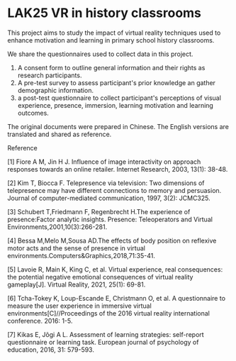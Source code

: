 #  LAK25 VR in history classrooms
This project aims to study the impact of virtual reality techniques used to enhance motivation and learning in primary school history classrooms.

We share the questionnaires used to collect data in this project. 
1. A consent form to outline general information and their rights as research participants.
2. A pre-test survey to assess participant's prior knowledge an gather demographic information.
3. a post-test questionnaire to collect participant's perceptions of visual experience, presence, immersion, learning motivation and learning outcomes.

The original documents were prepared in Chinese. The English versions are translated and shared as reference. 

Reference

[1] Fiore A M, Jin H J. Influence of image interactivity on approach responses towards an online retailer. Internet Research, 2003, 13(1): 38-48.

[2]  Kim T, Biocca F. Telepresence via television: Two dimensions of telepresence may have different connections to memory and persuasion. Journal of computer-mediated communication, 1997, 3(2): JCMC325.

[3] Schubert T,Friedmann F, Regenbrecht H.The experience of presence:Factor analytic insights. Presence: Teleoperators and Virtual Environments,2001,10(3):266-281.

[4] Bessa M,Melo M,Sousa AD.The effects of body position on reflexive motor acts and the sense of presence in virtual environments.Computers&Graphics,2018,71:35-41.

[5] Lavoie R, Main K, King C, et al. Virtual experience, real consequences: the potential negative emotional consequences of virtual reality gameplay[J]. Virtual Reality, 2021, 25(1): 69-81.

[6] Tcha-Tokey K, Loup-Escande E, Christmann O, et al. A questionnaire to measure the user experience in immersive virtual environments[C]//Proceedings of the 2016 virtual reality international conference. 2016: 1-5.

[7] Kikas E, Jõgi A L. Assessment of learning strategies: self-report questionnaire or learning task. European journal of psychology of education, 2016, 31: 579-593.




